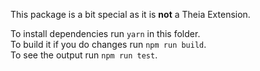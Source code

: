 This package is a bit special as it is **not** a Theia Extension.

To install dependencies run `yarn` in this folder.  
To build it if you do changes run `npm run build`.   
To see the output run `npm run test`.